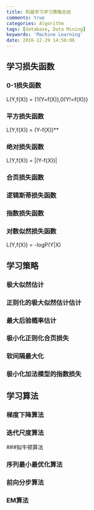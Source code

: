 ```yaml
---
title: 机器学习学习策略总结
comments: true
categories: Algorithm
tags: [database, Data Mining]
keywords: 'Machine Learning'
date: 2016-12-29 14:50:06
---
```


 <!--more-->
## 学习损失函数
### 0-1损失函数
L(Y,f(X)) = {1(Y=f(X)),0(Y!=f(X))}
### 平方损失函数
L(Y,f(X)) = (Y-f(X))**
### 绝对损失函数
L(Y,f(X)) = |(Y-f(X))|

### 合页损失函数

### 逻辑斯蒂损失函数

### 指数损失函数

### 对数似然损失函数
L(Y,f(X)) = -logP(Y|X)

## 学习策略
### 极大似然估计

### 正则化的极大似然估计估计

### 最大后验概率估计

### 极小化正则化合页损失

### 软间隔最大化

### 极小化加法模型的指数损失

## 学习算法
### 梯度下降算法

### 迭代尺度算法

###拟牛顿算法

### 序列最小最优化算法

### 前向分步算法

### EM算法
